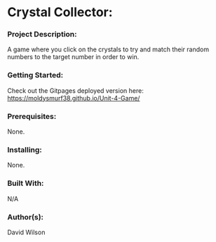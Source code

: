 # **Crystal Collector:**

### **Project Description:**

A game where you click on the crystals to try and match their random numbers to the target number in order to win.

### **Getting Started:**

Check out the Gitpages deployed version here: https://moldysmurf38.github.io/Unit-4-Game/

### **Prerequisites:**

None.

### **Installing:**

None.

### **Built With:**

N/A

### **Author(s):**

David Wilson
